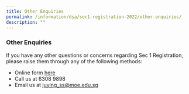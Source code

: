 ```yaml
---
title: Other Enquiries
permalink: /information/dsa/sec1-registration-2022/other-enquiries/
description: ""
---
```

### **Other Enquiries**
If you have any other questions or concerns regarding Sec 1 Registration, please raise them through any of the following methods:

* Online form [here](https://form.gov.sg/61b8116601382d00136358b8) 
* Call us at 6308 9898
* Email us at [juying\_ss@moe.edu.sg](mailto:juying_ss@moe.edu.sg)